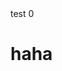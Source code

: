 <div id="text">test 0</div>
 <h1>haha</h1>
<script>
 document.getElementById("text").innerHTML = document.cookie;
</script>
